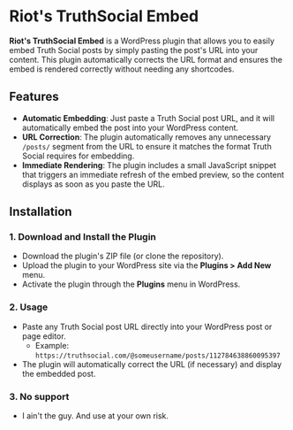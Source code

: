 # Riot's TruthSocial Embed

**Riot's TruthSocial Embed** is a WordPress plugin that allows you to easily embed Truth Social posts by simply pasting the post's URL into your content. This plugin automatically corrects the URL format and ensures the embed is rendered correctly without needing any shortcodes.

## Features

- **Automatic Embedding**: Just paste a Truth Social post URL, and it will automatically embed the post into your WordPress content.
- **URL Correction**: The plugin automatically removes any unnecessary `/posts/` segment from the URL to ensure it matches the format Truth Social requires for embedding.
- **Immediate Rendering**: The plugin includes a small JavaScript snippet that triggers an immediate refresh of the embed preview, so the content displays as soon as you paste the URL.

## Installation

### 1. Download and Install the Plugin
- Download the plugin's ZIP file (or clone the repository).
- Upload the plugin to your WordPress site via the **Plugins > Add New** menu.
- Activate the plugin through the **Plugins** menu in WordPress.

### 2. Usage
- Paste any Truth Social post URL directly into your WordPress post or page editor. 
  - Example: `https://truthsocial.com/@someusername/posts/112784638860095397`
- The plugin will automatically correct the URL (if necessary) and display the embedded post.

### 3. No support
- I ain't the guy. And use at your own risk.
